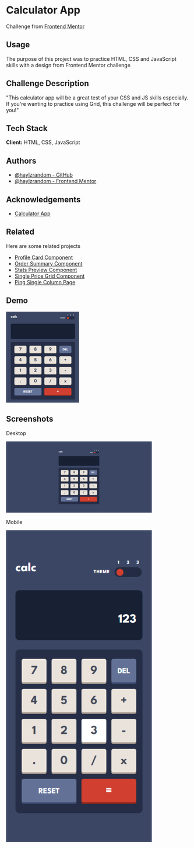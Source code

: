 # Calculator App

Challenge from [Frontend Mentor](https://www.frontendmentor.io/)

## Usage

The purpose of this project was to practice HTML, CSS and JavaScript skills with
a design from Frontend Mentor challenge

## Challenge Description

"This calculator app will be a great test of your CSS and JS skills especially.
If you're wanting to practice using Grid, this challenge will be perfect for
you!"

## Tech Stack

**Client:** HTML, CSS, JavaScript

## Authors

- [@haylzrandom - GitHub](https://www.github.com/haylzrandom)
- [@haylzrandom - Frontend Mentor](https://www.frontendmentor.io/profile/HaylzRandom)

## Acknowledgements

- [Calculator App](https://www.frontendmentor.io/challenges/calculator-app-9lteq5N29)

## Related

Here are some related projects

- [Profile Card Component](https://github.com/HaylzRandom/profile-card-component)
- [Order Summary Component](https://github.com/HaylzRandom/order-summary-component)
- [Stats Preview Component](https://github.com/HaylzRandom/stats-preview-card-component)
- [Single Price Grid Component](https://github.com/HaylzRandom/single-price-component)
- [Ping Single Column Page](https://github.com/HaylzRandom/ping-single-column-page)

## Demo

<img src="./screenshots/calculator.gif" alt="Calculator Gif" width="200"  />

## Screenshots

Desktop

<img src="./screenshots/desktop-screenshot.png" alt="Desktop Screenshot Screenshot" width="400" />

Mobile

<img src="./screenshots/mobile-screenshot.png" alt="Mobile Screenshot" width="400" />
